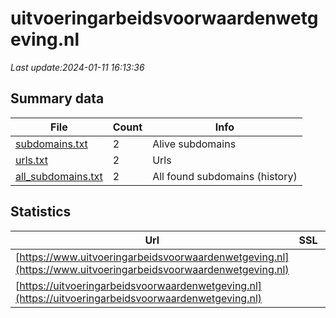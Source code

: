 # uitvoeringarbeidsvoorwaardenwetgeving.nl
*Last update:2024-01-11 16:13:36*
## Summary data
| File       | Count | Info |
|------------|-------|------|
|[subdomains.txt](/data/uitvoeringarbeidsvoorwaardenwetgeving/subdomains.txt)|2|Alive subdomains|
|[urls.txt](/data/uitvoeringarbeidsvoorwaardenwetgeving/urls.txt)|2|Urls|
|[all_subdomains.txt](/data/uitvoeringarbeidsvoorwaardenwetgeving/all_subdomains.txt)|2|All found subdomains (history)|
## Statistics
| Url | SSL | Server | Cookie | HSTS | CSP | XFO | XXP | RP | Tech |
|------------|-------|------|------|------|------|------|------|------|------|
|[https://www.uitvoeringarbeidsvoorwaardenwetgeving.nl](https://www.uitvoeringarbeidsvoorwaardenwetgeving.nl)| |nginx| |:white_check_mark: | |:warning: | | |:white_check_mark: | |HSTS Nginx| |
|[https://uitvoeringarbeidsvoorwaardenwetgeving.nl](https://uitvoeringarbeidsvoorwaardenwetgeving.nl)| |nginx| |:white_check_mark: | |:warning: | | |:white_check_mark: | |HSTS Nginx| |